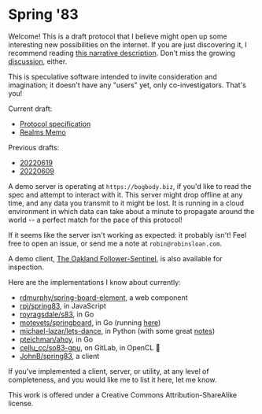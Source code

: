 # Spring '83

Welcome! This is a draft protocol that I believe might open up some interesting new possibilities on the internet. If you are just discovering it, I recommend reading [this narrative description](https://www.robinsloan.com/lab/specifying-spring-83/). Don't miss the growing [discussion](https://www.robinsloan.com/lab/specifying-spring-83/#discussion), either.

This is speculative software intended to invite consideration and imagination; it doesn't have any "users" yet, only co-investigators. That's you!

Current draft:

* [Protocol specification](draft-20220629.md)
* [Realms Memo](memo-realms.md)

Previous drafts:

* [20220619](draft-20220616.md)
* [20220609](draf-20220609.md)

A demo server is operating at `https://bogbody.biz`, if you'd like to read the spec and attempt to interact with it. This server might drop offline at any time, and any data you transmit to it might be lost. It is running in a cloud environment in which data can take about a minute to propagate around the world -- a perfect match for the pace of this protocol!

If it seems like the server isn't working as expected: it probably isn't! Feel free to open an issue, or send me a note at `robin@robinsloan.com`.

A demo client, [The Oakland Follower-Sentinel](https://github.com/robinsloan/the-oakland-follower-sentinel), is also available for inspection.

Here are the implementations I know about currently:

* [rdmurphy/spring-board-element](https://github.com/rdmurphy/spring-board-element), a web component
* [rpj/spring83](https://github.com/rpj/spring83), in JavaScript
* [royragsdale/s83](https://github.com/royragsdale/s83), in Go
* [motevets/springboard](https://github.com/motevets/springboard), in Go (running [here](https://spring83.kindrobot.ca))
* [michael-lazar/lets-dance](https://github.com/michael-lazar/lets-dance), in Python (with some great [notes](https://github.com/michael-lazar/lets-dance/blob/main/Notes.md))
* [pteichman/ahoy](https://github.com/pteichman/ahoy), in Go
* [cellu_cc/so83-gpu](https://gitlab.com/cellu_cc/so83-gpu), on GitLab, in OpenCL 🤯
* [JohnB/spring83](https://github.com/JohnB/spring83), a client

If you've implemented a client, server, or utility, at any level of completeness, and you would like me to list it here, let me know.

This work is offered under a Creative Commons Attribution-ShareAlike license.